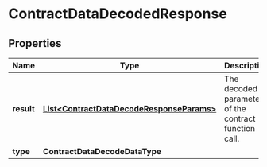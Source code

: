 

# ContractDataDecodedResponse


## Properties

| Name | Type | Description | Notes |
|------------ | ------------- | ------------- | -------------|
|**result** | [**List&lt;ContractDataDecodeResponseParams&gt;**](ContractDataDecodeResponseParams.md) | The decoded parameters of the contract function call. |  |
|**type** | **ContractDataDecodeDataType** |  |  |




